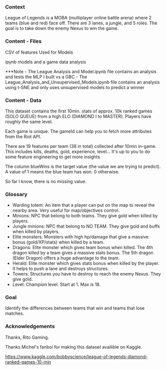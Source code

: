 ### Context

League of Legends is a MOBA (multiplayer online battle arena) where 2 teams (blue and red) face off. There are 3 lanes, a jungle, and 5 roles. The goal is to take down the enemy Nexus to win the game.

### Content - Files

CSV of features Used for Models

ipynb models and a game data analysis

***Note - The League Analysis and Model.ipynb file contains an analysis and tests the MLP I built vs a GBC
        - The League_Analysis_and_Unsupervised_Models.ipynb file contains an analysis using t-SNE and only uses unsupervised models to predict a winner 

### Content - Data

This dataset contains the first 10min. stats of approx. 10k ranked games (SOLO QUEUE) from a high ELO (DIAMOND I to MASTER). Players have roughly the same level.

Each game is unique. The gameId can help you to fetch more attributes from the Riot API.

There are 19 features per team (38 in total) collected after 10min in-game. This includes kills, deaths, gold, experience, level… It's up to you to do some feature engineering to get more insights.

The column blueWins is the target value (the value we are trying to predict). A value of 1 means the blue team has won. 0 otherwise.

So far I know, there is no missing value.

### Glossary

- Warding totem: An item that a player can put on the map to reveal the nearby area. Very useful for map/objectives control.
- Minions: NPC that belong to both teams. They give gold when killed by players.
- Jungle minions: NPC that belong to NO TEAM. They give gold and buffs when killed by players.
- Elite monsters: Monsters with high hp/damage that give a massive bonus (gold/XP/stats) when killed by a team.
- Dragons: Elite monster which gives team bonus when killed. The 4th dragon killed by a team gives a massive stats bonus. The 5th dragon (Elder Dragon) offers a huge advantage to the team.
- Herald: Elite monster which gives stats bonus when killed by the player. It helps to push a lane and destroys structures.
- Towers: Structures you have to destroy to reach the enemy Nexus. They give gold.
- Level: Champion level. Start at 1. Max is 18.

### Goal

Identify the differences between teams that win and teams that lose matches. 

### Acknowledgements

Thanks, Rito Gaming.

Thanks Michel's fanboi for making this dataset availible on Kaggle.

https://www.kaggle.com/bobbyscience/league-of-legends-diamond-ranked-games-10-min
